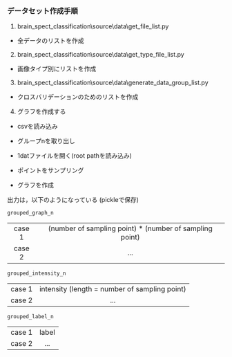 ### データセット作成手順

1. brain_spect_classification\source\data\get_file_list.py

- 全データのリストを作成

2. brain_spect_classification\source\data\get_type_file_list.py

- 画像タイプ別にリストを作成

3. brain_spect_classification\source\data\generate_data_group_list.py

- クロスバリデーションのためのリストを作成

4. グラフを作成する

- csvを読み込み

- グループnを取り出し

- 1datファイルを開く(root pathを読み込み)

- ポイントをサンプリング

- グラフを作成

出力は，以下のようになっている
(pickleで保存)

`grouped_graph_n`

|||
|:---:|:---:|
|case 1|(number of sampling point) * (number of sampling point)|
|case 2| ... |

`grouped_intensity_n`

|||
|:---:|:---:|
|case 1| intensity (length = number of sampling point) |
|case 2| ... |

`grouped_label_n`

|||
|:---:|:---:|
|case 1| label |
|case 2| ... |
